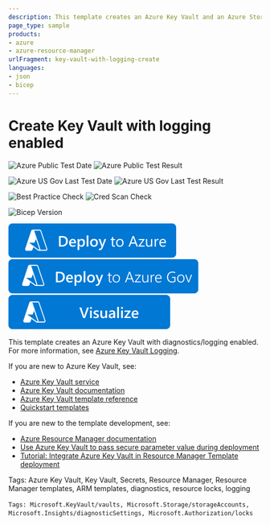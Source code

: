```yaml
---
description: This template creates an Azure Key Vault and an Azure Storage account that is used for logging. It optionally creates resource locks to protect your Key Vault and storage resources.
page_type: sample
products:
- azure
- azure-resource-manager
urlFragment: key-vault-with-logging-create
languages:
- json
- bicep
---
```

# Create Key Vault with logging enabled

![Azure Public Test Date](https://azurequickstartsservice.blob.core.windows.net/badges/quickstarts/microsoft.keyvault/key-vault-with-logging-create/PublicLastTestDate.svg)
![Azure Public Test Result](https://azurequickstartsservice.blob.core.windows.net/badges/quickstarts/microsoft.keyvault/key-vault-with-logging-create/PublicDeployment.svg)

![Azure US Gov Last Test Date](https://azurequickstartsservice.blob.core.windows.net/badges/quickstarts/microsoft.keyvault/key-vault-with-logging-create/FairfaxLastTestDate.svg)
![Azure US Gov Last Test Result](https://azurequickstartsservice.blob.core.windows.net/badges/quickstarts/microsoft.keyvault/key-vault-with-logging-create/FairfaxDeployment.svg)

![Best Practice Check](https://azurequickstartsservice.blob.core.windows.net/badges/quickstarts/microsoft.keyvault/key-vault-with-logging-create/BestPracticeResult.svg)
![Cred Scan Check](https://azurequickstartsservice.blob.core.windows.net/badges/quickstarts/microsoft.keyvault/key-vault-with-logging-create/CredScanResult.svg)

![Bicep Version](https://azurequickstartsservice.blob.core.windows.net/badges/quickstarts/microsoft.keyvault/key-vault-with-logging-create/BicepVersion.svg)

[![Deploy To Azure](https://raw.githubusercontent.com/Azure/azure-quickstart-templates/master/1-CONTRIBUTION-GUIDE/images/deploytoazure.svg?sanitize=true)](https://portal.azure.com/#create/Microsoft.Template/uri/https%3A%2F%2Fraw.githubusercontent.com%2FAzure%2Fazure-quickstart-templates%2Fmaster%2Fquickstarts%2Fmicrosoft.keyvault%2Fkey-vault-with-logging-create%2Fazuredeploy.json)
[![Deploy To Azure US Gov](https://raw.githubusercontent.com/Azure/azure-quickstart-templates/master/1-CONTRIBUTION-GUIDE/images/deploytoazuregov.svg?sanitize=true)](https://portal.azure.us/#create/Microsoft.Template/uri/https%3A%2F%2Fraw.githubusercontent.com%2FAzure%2Fazure-quickstart-templates%2Fmaster%2Fquickstarts%2Fmicrosoft.keyvault%2Fkey-vault-with-logging-create%2Fazuredeploy.json)
[![Visualize](https://raw.githubusercontent.com/Azure/azure-quickstart-templates/master/1-CONTRIBUTION-GUIDE/images/visualizebutton.svg?sanitize=true)](http://armviz.io/#/?load=https%3A%2F%2Fraw.githubusercontent.com%2FAzure%2Fazure-quickstart-templates%2Fmaster%2Fquickstarts%2Fmicrosoft.keyvault%2Fkey-vault-with-logging-create%2Fazuredeploy.json)

This template creates an Azure Key Vault with diagnostics/logging enabled. For more information, see [Azure Key Vault Logging](https://learn.microsoft.com/azure/key-vault/key-vault-logging).

If you are new to Azure Key Vault, see:

- [Azure Key Vault service](https://azure.microsoft.com/services/key-vault/)
- [Azure Key Vault documentation](https://learn.microsoft.com/azure/key-vault/)
- [Azure Key Vault template reference](https://learn.microsoft.com/azure/templates/microsoft.keyvault/allversions)
- [Quickstart templates](https://azure.microsoft.com/resources/templates/?resourceType=Microsoft.Keyvault)

If you are new to the template development, see:

- [Azure Resource Manager documentation](https://learn.microsoft.com/azure/azure-resource-manager/)
- [Use Azure Key Vault to pass secure parameter value during deployment](https://learn.microsoft.com/azure/azure-resource-manager/resource-manager-keyvault-parameter)
- [Tutorial: Integrate Azure Key Vault in Resource Manager Template deployment](https://learn.microsoft.com/azure/azure-resource-manager/resource-manager-tutorial-use-key-vault)

Tags: Azure Key Vault, Key Vault, Secrets, Resource Manager, Resource Manager templates, ARM templates, diagnostics, resource locks, logging

`Tags: Microsoft.KeyVault/vaults, Microsoft.Storage/storageAccounts, Microsoft.Insights/diagnosticSettings, Microsoft.Authorization/locks`
